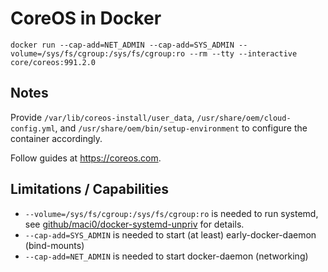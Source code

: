 # CoreOS in Docker

`docker run --cap-add=NET_ADMIN --cap-add=SYS_ADMIN --volume=/sys/fs/cgroup:/sys/fs/cgroup:ro --rm --tty --interactive core/coreos:991.2.0`

## Notes

Provide `/var/lib/coreos-install/user_data`, `/usr/share/oem/cloud-config.yml`, and `/usr/share/oem/bin/setup-environment` to configure the container accordingly.

Follow guides at https://coreos.com.

## Limitations / Capabilities

- `--volume=/sys/fs/cgroup:/sys/fs/cgroup:ro` is needed to run systemd, see [github/maci0/docker-systemd-unpriv](https://github.com/maci0/docker-systemd-unpriv) for details.
- `--cap-add=SYS_ADMIN` is needed to start (at least) early-docker-daemon (bind-mounts)
- `--cap-add=NET_ADMIN` is needed to start docker-daemon (networking)
